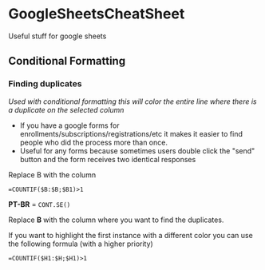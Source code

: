 # GoogleSheetsCheatSheet
Useful stuff for google sheets

## Conditional Formatting

### Finding duplicates

_Used with conditional formatting this will color the entire line where there is a duplicate on the selected column_

- If you have a google forms for enrollments/subscriptions/registrations/etc it makes it easier to find people who did the process more than once.
- Useful for any forms because sometimes users double click the "send" button and the form receives two identical responses

Replace B with the column

`=COUNTIF($B:$B;$B1)>1`

**PT-BR** = `CONT.SE()`

Replace **B** with the column where you want to find the duplicates.

If you want to highlight the first instance with a different color you can use the following formula (with a higher priority)

`=COUNTIF($H1:$H;$H1)>1`

